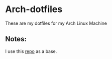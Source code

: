 # Arch-dotfiles

These are my dotfiles for my Arch Linux Machine

## Notes:

I use this [repo](https://github.com/janleigh/dotfiles) as a base.
